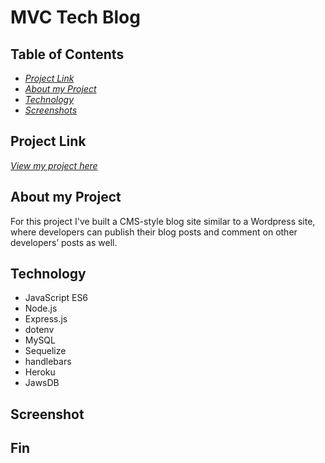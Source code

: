 # MVC Tech Blog

## Table of Contents

- [_Project Link_](#project-link)
- [_About my Project_](#about-my-project)
- [_Technology_](#technology)
- [_Screenshots_](#screenshots)

## Project Link

[_View my project here_](https://the-mvc-tech-blog.herokuapp.com/)

## About my Project

For this project I've built a CMS-style blog site similar to a Wordpress site, where developers can publish their blog posts and comment on other developers’ posts as well.

## Technology

- JavaScript ES6
- Node.js
- Express.js
- dotenv
- MySQL
- Sequelize
- handlebars
- Heroku
- JawsDB

## Screenshot

## Fin

